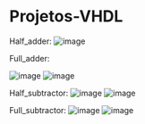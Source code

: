 # Projetos-VHDL

Half_adder:
![image](https://user-images.githubusercontent.com/59696629/91662985-4f18d480-eabc-11ea-801c-1e0a6bdee4b2.png)

Full_adder:

![image](https://user-images.githubusercontent.com/59696629/91665481-5051fd80-eacc-11ea-8ed0-9329e30d2449.png)
![image](https://user-images.githubusercontent.com/59696629/91665520-8db68b00-eacc-11ea-96b5-29ca2affe8b7.png)

Half_subtractor:
![image](https://user-images.githubusercontent.com/59696629/92543818-cf5cd980-f222-11ea-98cc-448a716f8107.png)
![image](https://user-images.githubusercontent.com/59696629/92543897-fca98780-f222-11ea-809f-03386f98a187.png)

Full_subtractor:
![image](https://user-images.githubusercontent.com/59696629/92544240-cd474a80-f223-11ea-8369-e7111fb3cdf0.png)
![image](https://user-images.githubusercontent.com/59696629/92543974-2793db80-f223-11ea-82ac-34fa9ea9a7c6.png)
